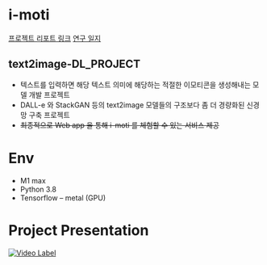 # i-moti
[프로젝트 리포트 링크](https://ruo-ds.notion.site/i-moti-text2image-7611a9c4ff204e91a178a54feb87cc7b)
[연구 일지](https://github.com/comsa33/i-moti_text2image-DL_PROJECT/blob/main/%EA%B0%9C%EB%B0%9C%EC%9D%BC%EC%A7%80.md)
## text2image-DL_PROJECT
-	텍스트를 입력하면 해당 텍스트 의미에 해당하는 적절한 이모티콘을 생성해내는 모델 개발 프로젝트
-	DALL-e 와 StackGAN 등의 text2image 모델들의 구조보다 좀 더 경량화된 신경망 구축 프로젝트
-	~~최종적으로 Web app 을 통해 i-moti 를 체험할 수 있는 서비스 제공~~

# Env
-	M1 max
-	Python 3.8
-	Tensorflow – metal (GPU)

# Project Presentation
[![Video Label](http://img.youtube.com/vi/PnMkgFXcUi4/0.jpg)](https://youtu.be/PnMkgFXcUi4)

